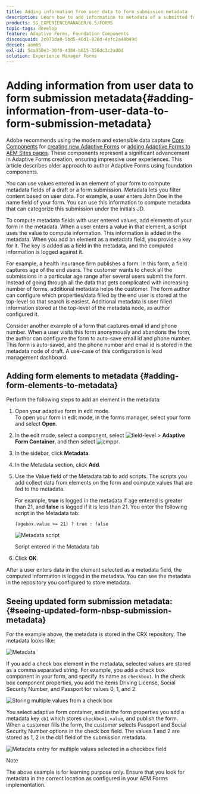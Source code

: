 ```yaml
---
title: Adding information from user data to form submission metadata
description: Learn how to add information to metadata of a submitted form with user provided data. 
products: SG_EXPERIENCEMANAGER/6.5/FORMS
topic-tags: develop
feature: Adaptive Forms, Foundation Components
discoiquuid: 2c971da0-5bd5-40d1-820d-4efc2a44b49d
docset: aem65
exl-id: 5ca850e3-30f0-4384-b615-356dc3c2ad0d
solution: Experience Manager Forms
---
```

# Adding information from user data to form submission metadata{#adding-information-from-user-data-to-form-submission-metadata}

<span class="preview"> Adobe recommends using the modern and extensible data capture [Core Components](https://experienceleague.adobe.com/docs/experience-manager-core-components/using/adaptive-forms/introduction.html) for [creating new Adaptive Forms](/help/forms/using/create-an-adaptive-form-core-components.md) or [adding Adaptive Forms to AEM Sites pages](/help/forms/using/create-or-add-an-adaptive-form-to-aem-sites-page.md). These components represent a significant advancement in Adaptive Forms creation, ensuring impressive user experiences. This article describes older approach to author Adaptive Forms using foundation components. </span>

You can use values entered in an element of your form to compute metadata fields of a draft or a form submission. Metadata lets you filter content based on user data. For example, a user enters John Doe in the name field of your form. You can use this information to compute metadata that can categorize this submission under the initials JD.

To compute metadata fields with user entered values, add elements of your form in the metadata. When a user enters a value in that element, a script uses the value to compute information. This information is added in the metadata. When you add an element as a metadata field, you provide a key for it. The key is added as a field in the metadata, and the computed information is logged against it.

For example, a health insurance firm publishes a form. In this form, a field captures age of the end users. The customer wants to check all the submissions in a particular age range after several users submit the form. Instead of going through all the data that gets complicated with increasing number of forms, additional metadata helps the customer. The form author can configure which properties/data filled by the end user is stored at the top-level so that search is easiest. Additional metadata is user filled information stored at the top-level of the metadata node, as author configured it.

Consider another example of a form that captures email id and phone number. When a user visits this form anonymously and abandons the form, the author can configure the form to auto-save email id and phone number. This form is auto-saved, and the phone number and email id is stored in the metadata node of draft. A use-case of this configuration is lead management dashboard.

## Adding form elements to metadata {#adding-form-elements-to-metadata}

Perform the following steps to add an element in the metadata:

1. Open your adaptive form in edit mode.  
   To open your form in edit mode, in the forms manager, select your form and select **Open**.
1. In the edit mode, select a component, select ![field-level](assets/field-level.png) &gt; **Adaptive Form Container**, and then select ![cmppr](assets/cmppr.png).
1. In the sidebar, click **Metadata**.
1. In the Metadata section, click **Add**.
1. Use the Value field of the Metadata tab to add scripts. The scripts you add collect data from elements on the form and compute values that are fed to the metadata.

   For example, **true** is logged in the metadata if age entered is greater than 21, and **false** is logged if it is less than 21. You enter the following script in the Metadata tab:

   `(agebox.value >= 21) ? true : false`

   ![Metadata script](assets/add-element-metadata.png)

   Script entered in the Metadata tab

1. Click **OK**.

After a user enters data in the element selected as a metadata field, the computed information is logged in the metadata. You can see the metadata in the repository you configured to store metadata.

## Seeing updated form&nbsp;submission metadata: {#seeing-updated-form-nbsp-submission-metadata}

For the example above, the metadata is stored in the CRX repository. The metadata looks like:

![Metadata](assets/metadata_entry_new.png)

If you add a check box element in the metadata, selected values are stored as a comma separated string. For example, you add a check box component in your form, and specify its name as `checkbox1`. In the check box component properties, you add the items Driving License, Social Security Number, and Passport for values 0, 1, and 2.

![Storing multiple values from a check box](assets/checkbox-metadata.png)

You select adaptive form container, and in the form properties you add a metadata key `cb1` which stores `checkbox1.value`, and publish the form. When a customer fills the form, the customer selects Passport and Social Security Number options in the check box field. The values 1 and 2 are stored as 1, 2 in the cb1 field of the submission metadata.

![Metadata entry for multiple values selected in a checkbox field](assets/metadata-entry.png)

>[!NOTE]
>
>The above example is for learning purpose only. Ensure that you look for metadata in the correct location as configured in your AEM Forms implementation.
